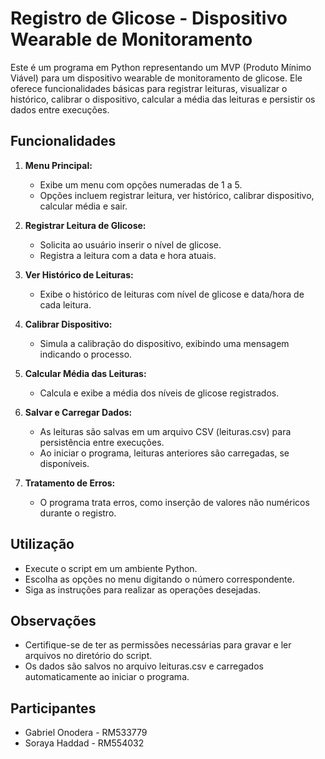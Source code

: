 # Registro de Glicose - Dispositivo Wearable de Monitoramento

Este é um programa em Python representando um MVP (Produto Mínimo Viável) para um dispositivo wearable de monitoramento de glicose. Ele oferece funcionalidades básicas para registrar leituras, visualizar o histórico, calibrar o dispositivo, calcular a média das leituras e persistir os dados entre execuções.

## Funcionalidades

1. **Menu Principal:**
   - Exibe um menu com opções numeradas de 1 a 5.
   - Opções incluem registrar leitura, ver histórico, calibrar dispositivo, calcular média e sair.

2. **Registrar Leitura de Glicose:**
   - Solicita ao usuário inserir o nível de glicose.
   - Registra a leitura com a data e hora atuais.

3. **Ver Histórico de Leituras:**
   - Exibe o histórico de leituras com nível de glicose e data/hora de cada leitura.

4. **Calibrar Dispositivo:**
   - Simula a calibração do dispositivo, exibindo uma mensagem indicando o processo.

5. **Calcular Média das Leituras:**
   - Calcula e exibe a média dos níveis de glicose registrados.

6. **Salvar e Carregar Dados:**
   - As leituras são salvas em um arquivo CSV (leituras.csv) para persistência entre execuções.
   - Ao iniciar o programa, leituras anteriores são carregadas, se disponíveis.

7. **Tratamento de Erros:**
   - O programa trata erros, como inserção de valores não numéricos durante o registro.

## Utilização

- Execute o script em um ambiente Python.
- Escolha as opções no menu digitando o número correspondente.
- Siga as instruções para realizar as operações desejadas.

## Observações

- Certifique-se de ter as permissões necessárias para gravar e ler arquivos no diretório do script.
- Os dados são salvos no arquivo leituras.csv e carregados automaticamente ao iniciar o programa.

## Participantes

- Gabriel Onodera - RM533779
- Soraya Haddad - RM554032
